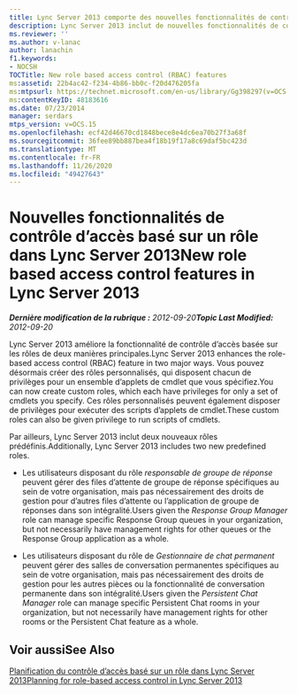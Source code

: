 ```yaml
---
title: Lync Server 2013 comporte des nouvelles fonctionnalités de contrôle d’accès basé sur un rôle
description: Lync Server 2013 inclut de nouvelles fonctionnalités de contrôle d’accès basées sur les rôles.
ms.reviewer: ''
ms.author: v-lanac
author: lanachin
f1.keywords:
- NOCSH
TOCTitle: New role based access control (RBAC) features
ms:assetid: 22b4ac42-f234-4b86-bb0c-f20d476205fa
ms:mtpsurl: https://technet.microsoft.com/en-us/library/Gg398297(v=OCS.15)
ms:contentKeyID: 48183616
ms.date: 07/23/2014
manager: serdars
mtps_version: v=OCS.15
ms.openlocfilehash: ecf42d46670cd1848bece8e4dc6ea70b27f3a68f
ms.sourcegitcommit: 36fee89bb887bea4f18b19f17a8c69daf5bc423d
ms.translationtype: MT
ms.contentlocale: fr-FR
ms.lasthandoff: 11/26/2020
ms.locfileid: "49427643"
---
```

# <a name="new-role-based-access-control-features-in-lync-server-2013"></a><span data-ttu-id="2c6fb-103">Nouvelles fonctionnalités de contrôle d’accès basé sur un rôle dans Lync Server 2013</span><span class="sxs-lookup"><span data-stu-id="2c6fb-103">New role based access control features in Lync Server 2013</span></span>

<div data-xmlns="http://www.w3.org/1999/xhtml">

<div class="topic" data-xmlns="http://www.w3.org/1999/xhtml" data-msxsl="urn:schemas-microsoft-com:xslt" data-cs="https://msdn.microsoft.com/">

<div data-asp="https://msdn2.microsoft.com/asp">



</div>

<div id="mainSection">

<div id="mainBody"><span data-ttu-id="2c6fb-104">

<span> </span></span><span class="sxs-lookup"><span data-stu-id="2c6fb-104">

<span> </span></span></span>

<span data-ttu-id="2c6fb-105">_**Dernière modification de la rubrique :** 2012-09-20_</span><span class="sxs-lookup"><span data-stu-id="2c6fb-105">_**Topic Last Modified:** 2012-09-20_</span></span>

<span data-ttu-id="2c6fb-106">Lync Server 2013 améliore la fonctionnalité de contrôle d’accès basée sur les rôles de deux manières principales.</span><span class="sxs-lookup"><span data-stu-id="2c6fb-106">Lync Server 2013 enhances the role-based access control (RBAC) feature in two major ways.</span></span> <span data-ttu-id="2c6fb-107">Vous pouvez désormais créer des rôles personnalisés, qui disposent chacun de privilèges pour un ensemble d’applets de cmdlet que vous spécifiez.</span><span class="sxs-lookup"><span data-stu-id="2c6fb-107">You can now create custom roles, which each have privileges for only a set of cmdlets you specify.</span></span> <span data-ttu-id="2c6fb-108">Ces rôles personnalisés peuvent également disposer de privilèges pour exécuter des scripts d’applets de cmdlet.</span><span class="sxs-lookup"><span data-stu-id="2c6fb-108">These custom roles can also be given privilege to run scripts of cmdlets.</span></span>

<span data-ttu-id="2c6fb-109">Par ailleurs, Lync Server 2013 inclut deux nouveaux rôles prédéfinis.</span><span class="sxs-lookup"><span data-stu-id="2c6fb-109">Additionally, Lync Server 2013 includes two new predefined roles.</span></span>

  - <span data-ttu-id="2c6fb-110">Les utilisateurs disposant du rôle *responsable de groupe de réponse* peuvent gérer des files d’attente de groupe de réponse spécifiques au sein de votre organisation, mais pas nécessairement des droits de gestion pour d’autres files d’attente ou l’application de groupe de réponses dans son intégralité.</span><span class="sxs-lookup"><span data-stu-id="2c6fb-110">Users given the *Response Group Manager* role can manage specific Response Group queues in your organization, but not necessarily have management rights for other queues or the Response Group application as a whole.</span></span>

  - <span data-ttu-id="2c6fb-111">Les utilisateurs disposant du rôle de *Gestionnaire de chat permanent* peuvent gérer des salles de conversation permanentes spécifiques au sein de votre organisation, mais pas nécessairement des droits de gestion pour les autres pièces ou la fonctionnalité de conversation permanente dans son intégralité.</span><span class="sxs-lookup"><span data-stu-id="2c6fb-111">Users given the *Persistent Chat Manager* role can manage specific Persistent Chat rooms in your organization, but not necessarily have management rights for other rooms or the Persistent Chat feature as a whole.</span></span>

<div>

## <a name="see-also"></a><span data-ttu-id="2c6fb-112">Voir aussi</span><span class="sxs-lookup"><span data-stu-id="2c6fb-112">See Also</span></span>


[<span data-ttu-id="2c6fb-113">Planification du contrôle d’accès basé sur un rôle dans Lync Server 2013</span><span class="sxs-lookup"><span data-stu-id="2c6fb-113">Planning for role-based access control in Lync Server 2013</span></span>](lync-server-2013-planning-for-role-based-access-control.md)  
  

<span data-ttu-id="2c6fb-114"></div>

</div>

<span> </span>

</div>

</div>

</span><span class="sxs-lookup"><span data-stu-id="2c6fb-114"></div>

</div>

<span> </span>

</div>

</div>

</span></span></div>

